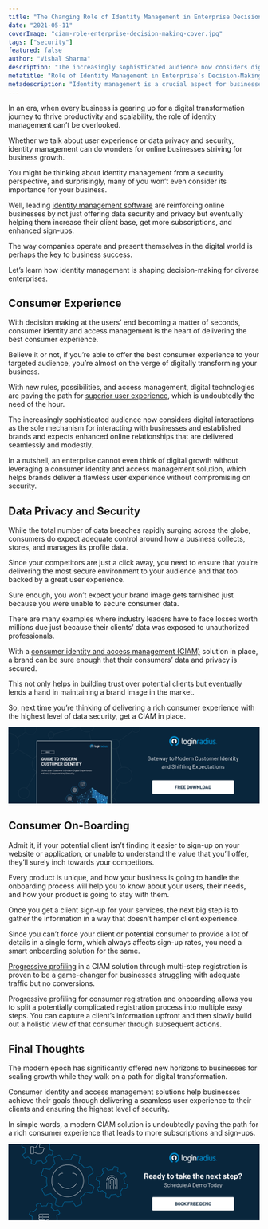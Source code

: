 ```yaml
---
title: "The Changing Role of Identity Management in Enterprise Decision-Making"
date: "2021-05-11"
coverImage: "ciam-role-enterprise-decision-making-cover.jpg"
tags: ["security"]
featured: false
author: "Vishal Sharma"
description: "The increasingly sophisticated audience now considers digital interactions as the sole mechanism for interacting with brands. Let’s learn how an identity management solution helps these brands to deliver rich user experiences backed by adequate data security."
metatitle: "Role of Identity Management in Enterprise’s Decision-Making"
metadescription: "Identity management is a crucial aspect for businesses seeking growth in today’s era. Here’s an insightful read depicting the role of CIAM for businesses."
---
```


In an era, when every business is gearing up for a digital transformation journey to thrive productivity and scalability, the role of identity management can’t be overlooked.

Whether we talk about user experience or data privacy and security, identity management can do wonders for online businesses striving for business growth.

You might be thinking about identity management from a security perspective, and surprisingly, many of you won’t even consider its importance for your business.

Well, leading [identity management software](https://www.loginradius.com/) are reinforcing online businesses by not just offering data security and privacy but eventually helping them increase their client base, get more subscriptions, and enhanced sign-ups.

The way companies operate and present themselves in the digital world is perhaps the key to business success.

Let’s learn how identity management is shaping decision-making for diverse enterprises.


## Consumer Experience

With decision making at the users’ end becoming a matter of seconds, consumer identity and access management is the heart of delivering the best consumer experience.

Believe it or not, if you’re able to offer the best consumer experience to your targeted audience, you’re almost on the verge of digitally transforming your business.

With new rules, possibilities, and access management, digital technologies are paving the path for [superior user experience](https://www.loginradius.com/customer-experience-solutions/), which is undoubtedly the need of the hour.

The increasingly sophisticated audience now considers digital interactions as the sole mechanism for interacting with businesses and established brands and expects enhanced online relationships that are delivered seamlessly and modestly.

In a nutshell, an enterprise cannot even think of digital growth without leveraging a consumer identity and access management solution, which helps brands deliver a flawless user experience without compromising on security.


## Data Privacy and Security

While the total number of data breaches rapidly surging across the globe, consumers do expect adequate control around how a business collects, stores, and manages its profile data.

Since your competitors are just a click away, you need to ensure that you’re delivering the most secure environment to your audience and that too backed by a great user experience.

Sure enough, you won’t expect your brand image gets tarnished just because you were unable to secure consumer data.

There are many examples where industry leaders have to face losses worth millions due just because their clients’ data was exposed to unauthorized professionals.

With a [consumer identity and access management (CIAM)](https://www.loginradius.com/blog/start-with-identity/2019/06/customer-identity-and-access-management/) solution in place, a brand can be sure enough that their consumers’ data and privacy is secured.

This not only helps in building trust over potential clients but eventually lends a hand in maintaining a brand image in the market.

So, next time you’re thinking of delivering a rich consumer experience with the highest level of data security, get a CIAM in place.

[![modern-customer-identity](modern-customer-identity.png)](https://www.loginradius.com/resource/guide-to-modern-customer-identity/)


## Consumer On-Boarding

Admit it, if your potential client isn’t finding it easier to sign-up on your website or application, or unable to understand the value that you’ll offer, they’ll surely inch towards your competitors.

Every product is unique, and how your business is going to handle the onboarding process will help you to know about your users, their needs, and how your product is going to stay with them.

Once you get a client sign-up for your services, the next big step is to gather the information in a way that doesn’t hamper client experience.

Since you can’t force your client or potential consumer to provide a lot of details in a single form, which always affects sign-up rates, you need a smart onboarding solution for the same.

[Progressive profiling](https://www.loginradius.com/blog/start-with-identity/2019/02/presenting-progressive-profiling-loginradius/) in a CIAM solution through multi-step registration is proven to be a game-changer for businesses struggling with adequate traffic but no conversions.

Progressive profiling for consumer registration and onboarding allows you to split a potentially complicated registration process into multiple easy steps. You can capture a client’s information upfront and then slowly build out a holistic view of that consumer through subsequent actions.


## Final Thoughts

The modern epoch has significantly offered new horizons to businesses for scaling growth while they walk on a path for digital transformation.

Consumer identity and access management solutions help businesses achieve their goals through delivering a seamless user experience to their clients and ensuring the highest level of security.

In simple words, a modern CIAM solution is undoubtedly paving the path for a rich consumer experience that leads to more subscriptions and sign-ups.  



[![LoginRadius Book a Demo](../../assets/book-a-demo-loginradius.png)](https://www.loginradius.com/book-a-demo/)
